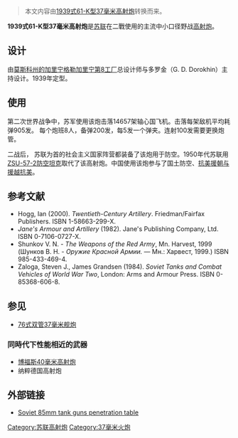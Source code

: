 > 本文内容由[1939式61-K型37毫米高射炮](https://zh.wikipedia.org/wiki/1939式61-K型37毫米高射炮)转换而来。


**1939式61-K型37毫米高射炮**是[苏联](../Page/苏联.md "wikilink")在二戰使用的主流中小口径野战[高射炮](../Page/高射炮.md "wikilink")。

## 设计

由[莫斯科州的加里宁格勒](https://zh.wikipedia.org/wiki/莫斯科州的加里宁格勒 "wikilink")[加里宁第8工厂](../Page/加里宁第8工厂.md "wikilink")总设计师与多罗金（G. D. Dorokhin）主持设计。1939年定型。

## 使用

第二次世界战争中，苏军使用该炮击落14657架轴心国飞机。击落每架敌机平均耗弹905发。 每个炮班8人，备弹200发，每5发一个弹夹。连射100发需要更换炮管。

二战后， 苏联为首的社会主义国家阵营都装备了该炮用于防空。1950年代苏联用[ZSU-57-2防空坦克](../Page/ZSU-57-2防空坦克.md "wikilink")取代了该高射炮。中国使用该炮参与了国土防空、[抗美援朝与](https://zh.wikipedia.org/wiki/抗美援朝 "wikilink")[援越抗美](https://zh.wikipedia.org/wiki/援越抗美 "wikilink")。

## 参考文献

  - Hogg, Ian (2000). *Twentieth-Century Artillery*. Friedman/Fairfax Publishers. ISBN 1-58663-299-X.
  - *Jane's Armour and Artillery* (1982). Jane's Publishing Company, Ltd. ISBN 0-7106-0727-X.
  - Shunkov V. N. - *The Weapons of the Red Army*, Mn. Harvest, 1999 (Шунков В. Н. - *Оружие Красной Армии.* — Мн.: Харвест, 1999.) ISBN 985-433-469-4.
  - Zaloga, Steven J., James Grandsen (1984). *Soviet Tanks and Combat Vehicles of World War Two*, London: Arms and Armour Press. ISBN 0-85368-606-8.

## 参见

  - [76式双管37毫米舰炮](../Page/76式双管37毫米舰炮.md "wikilink")

### 同時代下性能相近的武器

  - [博福斯40毫米高射炮](https://zh.wikipedia.org/wiki/博福斯40毫米高射炮 "wikilink")
  - 纳粹德国高射炮

## 外部链接

  - [Soviet 85mm tank guns penetration table](http://amizaur.prv.pl/www.wargamer.org/GvA/weapons/soviet_guns7.html)

[Category:苏联高射炮](https://zh.wikipedia.org/wiki/Category:苏联高射炮 "wikilink") [Category:37毫米火炮](https://zh.wikipedia.org/wiki/Category:37毫米火炮 "wikilink")